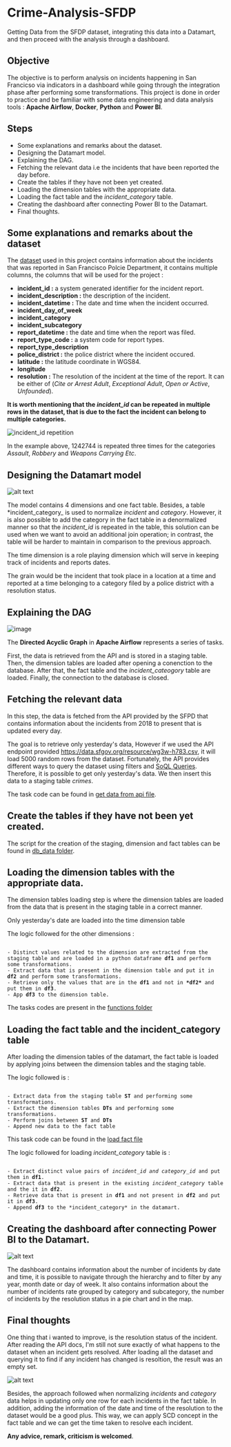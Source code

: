 # Crime-Analysis-SFDP
Getting Data from the SFDP dataset, integrating this data into a Datamart, and then proceed with the analysis through a dashboard.

## Objective
The objective is to perform analysis on incidents happening in San Francicso via indicators in a dashboard while going through the integration phase after performing some transformations. This project is done in order to practice and be familiar with some data engineering and data analysis tools : **Apache Airflow**, **Docker**, **Python** and **Power BI**.

## Steps
* Some explanations and remarks about the dataset. 
* Designing the Datamart model. 
* Explaining the DAG.
* Fetching the relevant data i.e the incidents that have been reported the day before.
* Create the tables if they have not been yet created.
* Loading the dimension tables with the appropriate data.
* Loading the fact table and the *incident_category* table.
* Creating the dashboard after connecting Power BI to the Datamart.
* Final thoughts.

## Some explanations and remarks about the dataset
The [dataset](https://data.sfgov.org/Public-Safety/Police-Department-Incident-Reports-2018-to-Present/wg3w-h783/data "link to SFPD dataset") used in this project contains information about the incidents that was reported in San Francisco Polcie Department, it contains multiple columns, the columns that will be used for the project :

* **incident_id :**  a system generated identifier for the incident report. 
* **incident_description :** the description of the incident.
* **incident_datetime :** The date and time when the incident occurred.
* **incident_day_of_week**
* **incident_category**
* **incident_subcategory**
* **report_datetime :** the date and time when the report was filed.
* **report_type_code :** a system code for report types.
* **report_type_description**
* **police_district :** the police district where the incident occured.
* **latitude :** the latitude coordinate in WGS84.
* **longitude**
* **resolution :** The resolution of the incident at the time of the report. It can be either of (*Cite or Arrest Adult*, *Exceptional Adult*, *Open or Active*, *Unfounded*).

**It is worth mentioning that the *incident_id* can be repeated in multiple rows in the dataset, that is due to the fact the incident can belong to multiple categories.** 


<picture>
<img alt="incident_id repetition" src="https://github.com/HazemAbdesamed/Crime-Analysis-SFDP/blob/main/incident_id%20repetition.png">
</picture>


In the example above, 1242744 is repeated three times for the categories *Assault*, *Robbery* and *Weapons Carrying Etc*.




## Designing the Datamart model
![alt text](https://github.com/HazemAbdesamed/Crime-Analysis-SFDP/blob/main/incidents_dimensional_modeling.drawio.png "Datamart model")

The model contains 4 dimensions and one fact table. Besides, a table *incident_category_ is used to normalize *incident* and *category*. However, it is also possible to add the category in the fact table in a denormalized manner so that the *incident_id* is repeated in the table, this solution can be used when we want to avoid an additional join operation; in contrast, the table will be harder to maintain in comparison to the previous approach.

The time dimension is a role playing dimension which will serve in keeping track of incidents and reports dates. 

The grain would be the incident that took place in a location at a time and reported at a time belonging to a category filed by a police district with a resolution status.


## Explaining the DAG
![image](https://user-images.githubusercontent.com/48518599/218859031-971ac83c-e1a2-44fe-9f46-e88ab5aa62b4.png "DAG")

The **Directed Acyclic Graph** in **Apache Airflow** represents a series of tasks.

First, the data is retrieved from the API and is stored in a staging table. Then, the dimension tables are loaded after opening a conenction to the database. After that, the fact table and the *incident_cateogory* table are loaded. Finally, the connection to the database is closed.

## Fetching the relevant data

In this step, the data is fetched from the API provided by the SFPD that contains information about the incidents from 2018 to present that is updated every day.

The goal is to retrieve only yesterday's data, However if we used the API endpoint provided https://data.sfgov.org/resource/wg3w-h783.csv, it will load 5000 random rows from the dataset. Fortunately, the API provides different ways to query the dataset using filters and [SoQL Queries](https://dev.socrata.com/docs/queries/ "click for more details on it"). Therefore, it is possible to get only yesterday's data. We then insert this data to a staging table *crimes*.

The task code can be found in [get data from api file](https://github.com/HazemAbdesamed/Crime-Analysis-SFDP/blob/main/dags/functions/get_data_from_api.py).

## Create the tables if they have not been yet created.

The script for the creation of the staging, dimension and fact tables can be found in [db_data folder](https://github.com/HazemAbdesamed/Crime-Analysis-SFDP/tree/main/db_data).

## Loading the dimension tables with the appropriate data.

The dimension tables loading step is where the dimension tables are loaded from the data that is present in the staging table in a correct manner.

Only yesterday's date are loaded into the time dimension table

The logic followed for the other dimensions : 
<pre><code>
- Distinct values related to the dimension are extracted from the staging table and are loaded in a python dataframe <b>df1</b> and perform some transformations.
- Extract data that is present in the dimension table and put it in <b>df2</b> and perform some transformations.
- Retrieve only the values that are in the <b>df1</b> and not in <b>*df2*</b> and put them in <b>df3</b>.
- App <b>df3</b> to the dimension table.
</pre></code>
The tasks codes are present in the [functions folder](https://github.com/HazemAbdesamed/Crime-Analysis-SFDP/tree/main/dags/functions)

## Loading the fact table and the incident_category table
After loading the dimension tables of the datamart, the fact table is loaded by applying joins between the dimension tables and the staging table.

The logic followed is :
<pre><code>
- Extract data from the staging table <b>ST</b> and performing some transformations.
- Extract the dimension tables <b>DTs</b> and performing some transformations.
- Perform joins between <b>ST</b> and <b>DTs</b>
- Append new data to the fact table
</pre></code>
This task code can be found in the [load fact file](https://github.com/HazemAbdesamed/Crime-Analysis-SFDP/tree/main/dags/functions/load_fact.py)

The logic followed for loading *incident_category* table is :
<pre><code>
- Extract distinct value pairs of <i>incident_id</i> <i>and category_id</i> and put them in <b>df1</b>.
- Extract data that is present in the existing <i>incident_category</i> table and the it in <b>df2</b>.
- Retrieve data that is present in <b>df1</b> and not present in <b>df2</b> and put it in <b>df3</b>.
- Append <b>df3</b> to the *incident_category* in the datamart.
</pre></code>

## Creating the dashboard after connecting Power BI to the Datamart.
![alt text](https://user-images.githubusercontent.com/48518599/218880103-90f62a5a-90f4-431f-a89d-b71bfb1f059e.png)

The dashboard contains information about the number of incidents by date and time, it is possible to navigate through the hierarchy and to filter by any year, month date or day of week. It also contains information about the number of incidents rate grouped by category and subcategory, the number of incidents by the resolution status in a pie chart and in the map.

## Final thoughts
One thing that i wanted to improve, is the resolution status of the incident. After reading the API docs, I'm still not sure exactly of what happens to the dataset when an incident gets resolved. After loading all the dataset and querying it to find if any incident has changed is resoltion, the result was an empty set.

![alt text](https://user-images.githubusercontent.com/48518599/218883787-631531e7-3db9-4b14-b6dc-32005c3af849.png "no incident has changed its resolution in the dataset")

Besides, the approach followed when normalizing *incidents* and *category* data helps in updating only one row for each incidents in the fact table. In addition, adding the information of the date and time of the resolution to the dataset would be a good plus. This way, we can apply SCD concept in the fact table and we can get the time taken to resolve each incident.

**Any advice, remark, criticism is welcomed**.









